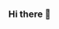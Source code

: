 ### Hi there 👋

<!--
**DSQuentin/DSQuentin** is a ✨ _special_ ✨ repository because its `README.md` (this file) appears on your GitHub profile.

![DSQuentin github stats](https://github-readme-stats.vercel.app/api?username=DSQuentin&show_icons=true&hide_border=true)

Here are some ideas to get you started:

- 🔭 I’m currently working on ...
- 🌱 I’m currently learning ...
- 👯 I’m looking to collaborate on ...
- 🤔 I’m looking for help with ...
- 💬 Ask me about ...
- 📫 How to reach me: ...
- 😄 Pronouns: ...
- ⚡ Fun fact: ...
-->
